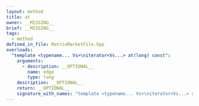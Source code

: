 ```yaml
---
layout: method
title: at
owner: __MISSING__
brief: __MISSING__
tags:
  - method
defined_in_file: MatrixMarketFile.hpp
overloads:
  "template <typename... Vs>\niterator<Vs...> at(long) const":
    arguments:
      - description: __OPTIONAL__
        name: edge
        type: long
    description: __OPTIONAL__
    return: __OPTIONAL__
    signature_with_names: "template <typename... Vs>\niterator<Vs...> at(long edge) const"
---
```


